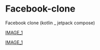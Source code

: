 # Facebook-clone
Facebook clone (kotlin _ jetpack compose)


[IMAGE_1](blob:https://web.whatsapp.com/db3290f3-97d7-48f2-b085-a9908cccf068)

[IMAGE_1](blob:https://web.whatsapp.com/df959eb9-84e4-4859-86e7-f6b725748ad6)
